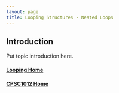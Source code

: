 ```yaml
---
layout: page
title: Looping Structures - Nested Loops
---
```


## Introduction
Put topic introduction here.

#### [Looping Home](index.md)
#### [CPSC1012 Home](../)